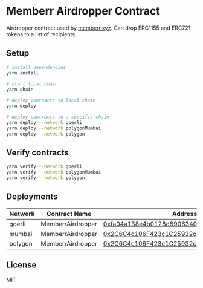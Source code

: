 # Memberr Airdropper Contract

Airdropper contract used by [memberr.xyz](https://staging.memberr.xyz).
Can drop ERC1155 and ERC721 tokens to a list of recipients.

## Setup

```bash
# install dependencies
yarn install

# start local chain
yarn chain

# deploy contracts to local chain
yarn deploy

# deploy contracts to a specific chain
yarn deploy --network goerli
yarn deploy --network polygonMumbai
yarn deploy --network polygon
```

## Verify contracts

```bash
yarn verify --network goerli
yarn verify --network polygonMumbai
yarn verify --network polygon
```

## Deployments

| Network | Contract Name | Address |
|---|---|---|
| goerli | MemberrAirdropper | [0xfa04a138e4b0128d890634098be5960cf153b634](https://goerli.etherscan.com/address/0xfa04a138e4b0128d890634098be5960cf153b634) |
| mumbai | MemberrAirdropper | [0x2C6C4c106F423c1C25932c474Abb356e8BBa8cC7](https://mumbai.polygonscan.com/address/0x2C6C4c106F423c1C25932c474Abb356e8BBa8cC7) |
| polygon | MemberrAirdropper | [0x2C6C4c106F423c1C25932c474Abb356e8BBa8cC7](https://polygonscan.com/address/0x2C6C4c106F423c1C25932c474Abb356e8BBa8cC7) |

## License

MIT
